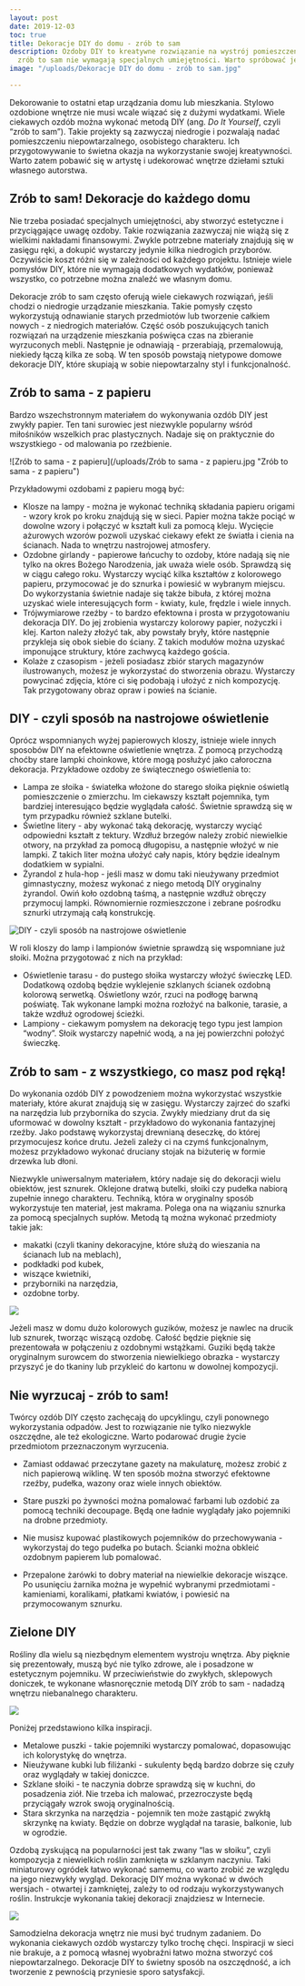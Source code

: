 ```yaml
---
layout: post
date: 2019-12-03
toc: true
title: Dekoracje DIY do domu - zrób to sam
description: Ozdoby DIY to kreatywne rozwiązanie na wystrój pomieszczeń. Dekoracje
  zrób to sam nie wymagają specjalnych umiejętności. Warto spróbować je przygotować.
image: "/uploads/Dekoracje DIY do domu - zrób to sam.jpg"

---
```

Dekorowanie to ostatni etap urządzania domu lub mieszkania. Stylowo ozdobione wnętrze nie musi wcale wiązać się z dużymi wydatkami. Wiele ciekawych ozdób można wykonać metodą DIY (ang. _Do It Yourself_, czyli “zrób to sam”). Takie projekty są zazwyczaj niedrogie i pozwalają nadać pomieszczeniu niepowtarzalnego, osobistego charakteru. Ich przygotowywanie to świetna okazja na wykorzystanie swojej kreatywności. Warto zatem pobawić się w artystę i udekorować wnętrze dziełami sztuki własnego autorstwa.

## Zrób to sam! Dekoracje do każdego domu

Nie trzeba posiadać specjalnych umiejętności, aby stworzyć estetyczne i przyciągające uwagę ozdoby. Takie rozwiązania zazwyczaj nie wiążą się z wielkimi nakładami finansowymi. Zwykle potrzebne materiały znajdują się w zasięgu ręki, a dokupić wystarczy jedynie kilka niedrogich przyborów. Oczywiście koszt różni się w zależności od każdego projektu. Istnieje wiele pomysłów DIY, które nie wymagają dodatkowych wydatków, ponieważ wszystko, co potrzebne można znaleźć we własnym domu.

Dekoracje zrób to sam często oferują wiele ciekawych rozwiązań, jeśli chodzi o niedrogie urządzanie mieszkania. Takie pomysły często wykorzystują odnawianie starych przedmiotów lub tworzenie całkiem nowych - z niedrogich materiałów. Część osób poszukujących tanich rozwiązań na urządzenie mieszkania poświęca czas na zbieranie wyrzuconych mebli. Następnie je odnawiają - przerabiają, przemalowują, niekiedy łączą kilka ze sobą. W ten sposób powstają nietypowe domowe dekoracje DIY, które skupiają w sobie niepowtarzalny styl i funkcjonalność.

## Zrób to sama - z papieru

Bardzo wszechstronnym materiałem do wykonywania ozdób DIY jest zwykły papier. Ten tani surowiec jest niezwykle popularny wśród miłośników wszelkich prac plastycznych. Nadaje się on praktycznie do wszystkiego - od malowania po rzeźbienie.

![Zrób to sama - z papieru](/uploads/Zrób to sama - z papieru.jpg "Zrób to sama - z papieru")

Przykładowymi ozdobami z papieru mogą być:

* Klosze na lampy - można je wykonać techniką składania papieru origami - wzory krok po kroku znajdują się w sieci. Papier można także pociąć w dowolne wzory i połączyć w kształt kuli za pomocą kleju. Wycięcie ażurowych wzorów pozwoli uzyskać ciekawy efekt ze światła i cienia na ścianach. Nada to wnętrzu nastrojowej atmosfery.
* Ozdobne girlandy - papierowe łańcuchy to ozdoby, które nadają się nie tylko na okres Bożego Narodzenia, jak uważa wiele osób. Sprawdzą się w ciągu całego roku. Wystarczy wyciąć kilka kształtów z kolorowego papieru, przymocować je do sznurka i powiesić w wybranym miejscu. Do wykorzystania świetnie nadaje się także bibuła, z której można uzyskać wiele interesujących form - kwiaty, kule, frędzle i wiele innych.
* Trójwymiarowe rzeźby - to bardzo efektowna i prosta w przygotowaniu dekoracja DIY. Do jej zrobienia wystarczy kolorowy papier, nożyczki i klej. Karton należy złożyć tak, aby powstały bryły, które następnie przykleja się obok siebie do ściany. Z takich modułów można uzyskać imponujące struktury, które zachwycą każdego gościa.
* Kolaże z czasopism - jeżeli posiadasz zbiór starych magazynów ilustrowanych, możesz je wykorzystać do stworzenia obrazu. Wystarczy powycinać zdjęcia, które ci się podobają i ułożyć z nich kompozycję. Tak przygotowany obraz opraw i powieś na ścianie.

## DIY - czyli sposób na nastrojowe oświetlenie

Oprócz wspomnianych wyżej papierowych kloszy, istnieje wiele innych sposobów DIY na efektowne oświetlenie wnętrza. Z pomocą przychodzą choćby stare lampki choinkowe, które mogą posłużyć jako całoroczna dekoracja. Przykładowe ozdoby ze świątecznego oświetlenia to:

* Lampa ze słoika - światełka włożone do starego słoika pięknie oświetlą pomieszczenie o zmierzchu. Im ciekawszy kształt pojemnika, tym bardziej interesująco będzie wyglądała całość. Świetnie sprawdzą się w tym przypadku również szklane butelki.
* Świetlne litery - aby wykonać taką dekorację, wystarczy wyciąć odpowiedni kształt z tektury. Wzdłuż brzegów należy zrobić niewielkie otwory, na przykład za pomocą długopisu, a następnie włożyć w nie lampki. Z takich liter można ułożyć cały napis, który będzie idealnym dodatkiem w sypialni.
* Żyrandol z hula-hop - jeśli masz w domu taki nieużywany przedmiot gimnastyczny, możesz wykonać z niego metodą DIY oryginalny żyrandol. Owiń koło ozdobną taśmą, a następnie wzdłuż obręczy przymocuj lampki. Równomiernie rozmieszczone i zebrane pośrodku sznurki utrzymają całą konstrukcję.

![DIY - czyli sposób na nastrojowe oświetlenie](/uploads/corn-2605230_1280.jpg "DIY - czyli sposób na nastrojowe oświetlenie")

W roli kloszy do lamp i lampionów świetnie sprawdzą się wspomniane już słoiki. Można przygotować z nich na przykład:

* Oświetlenie tarasu - do pustego słoika wystarczy włożyć świeczkę LED. Dodatkową ozdobą będzie wyklejenie szklanych ścianek ozdobną kolorową serwetką. Oświetlony wzór, rzuci na podłogę barwną poświatę. Tak wykonane lampki można rozłożyć na balkonie, tarasie, a także wzdłuż ogrodowej ścieżki.
* Lampiony - ciekawym pomysłem na dekorację tego typu jest lampion “wodny”. Słoik wystarczy napełnić wodą, a na jej powierzchni położyć świeczkę.

## Zrób to sam - z wszystkiego, co masz pod ręką!

Do wykonania ozdób DIY z powodzeniem można wykorzystać wszystkie materiały, które akurat znajdują się w zasięgu. Wystarczy zajrzeć do szafki na narzędzia lub przybornika do szycia. Zwykły miedziany drut da się uformować w dowolny kształt - przykładowo do wykonania fantazyjnej rzeźby. Jako podstawę wykorzystaj drewnianą deseczkę, do której przymocujesz końce drutu. Jeżeli zależy ci na czymś funkcjonalnym, możesz przykładowo wykonać druciany stojak na biżuterię w formie drzewka lub dłoni.

Niezwykle uniwersalnym materiałem, który nadaje się do dekoracji wielu obiektów, jest sznurek. Oklejone dratwą butelki, słoiki czy pudełka nabiorą zupełnie innego charakteru. Techniką, która w oryginalny sposób wykorzystuje ten materiał, jest makrama. Polega ona na wiązaniu sznurka za pomocą specjalnych supłów. Metodą tą można wykonać przedmioty takie jak:

* makatki (czyli tkaniny dekoracyjne, które służą do wieszania na ścianach lub na meblach),
* podkładki pod kubek,
* wiszące kwietniki,
* przyborniki na narzędzia,
* ozdobne torby.

![](/uploads/dream-catcher-4065288_1280.jpg)

Jeżeli masz w domu dużo kolorowych guzików, możesz je nawlec na drucik lub sznurek, tworząc wiszącą ozdobę. Całość będzie pięknie się prezentowała w połączeniu z ozdobnymi wstążkami. Guziki będą także oryginalnym surowcem do stworzenia niewielkiego obrazka - wystarczy przyszyć je do tkaniny lub przykleić do kartonu w dowolnej kompozycji.

## Nie wyrzucaj - zrób to sam!

Twórcy ozdób DIY często zachęcają do upcyklingu, czyli ponownego wykorzystania odpadów. Jest to rozwiązanie nie tylko niezwykle oszczędne, ale też ekologiczne. Warto podarować drugie życie przedmiotom przeznaczonym wyrzucenia.

* Zamiast oddawać przeczytane gazety na makulaturę, możesz zrobić z nich papierową wiklinę. W ten sposób można stworzyć efektowne rzeźby, pudełka, wazony oraz wiele innych obiektów.


* Stare puszki po żywności można pomalować farbami lub ozdobić za pomocą techniki decoupage. Będą one ładnie wyglądały jako pojemniki na drobne przedmioty.
* Nie musisz kupować plastikowych pojemników do przechowywania - wykorzystaj do tego pudełka po butach. Ścianki można obkleić ozdobnym papierem lub pomalować.
* Przepalone żarówki to dobry materiał na niewielkie dekoracje wiszące. Po usunięciu żarnika można je wypełnić wybranymi przedmiotami - kamieniami, koralikami, płatkami kwiatów, i powiesić na przymocowanym sznurku.

## Zielone DIY

Rośliny dla wielu są niezbędnym elementem wystroju wnętrza. Aby pięknie się prezentowały, muszą być nie tylko zdrowe, ale i posadzone w estetycznym pojemniku. W przeciwieństwie do zwykłych, sklepowych doniczek, te wykonane własnoręcznie metodą DIY zrób to sam - nadadzą wnętrzu niebanalnego charakteru.

![](/uploads/6001210809_12a2e9aed9_o.jpg)

Poniżej przedstawiono kilka inspiracji.

* Metalowe puszki - takie pojemniki wystarczy pomalować, dopasowując ich kolorystykę do wnętrza.
* Nieużywane kubki lub filiżanki - sukulenty będą bardzo dobrze się czuły oraz wyglądały w takiej doniczce.
* Szklane słoiki - te naczynia dobrze sprawdzą się w kuchni, do posadzenia ziół. Nie trzeba ich malować, przezroczyste będą przyciągały wzrok swoją oryginalnością.
* Stara skrzynka na narzędzia - pojemnik ten może zastąpić zwykłą skrzynkę na kwiaty. Będzie on dobrze wyglądał na tarasie, balkonie, lub w ogrodzie.

Ozdobą zyskującą na popularności jest tak zwany “las w słoiku”, czyli kompozycja z niewielkich roślin zamknięta w szklanym naczyniu. Taki miniaturowy ogródek łatwo wykonać samemu, co warto zrobić ze względu na jego niezwykły wygląd. Dekorację DIY można wykonać w dwóch wersjach - otwartej i zamkniętej, zależy to od rodzaju wykorzystywanych roślin. Instrukcje wykonania takiej dekoracji znajdziesz w Internecie.

![](/uploads/light-bulb-3279742_1280.jpg)

Samodzielna dekoracja wnętrz nie musi być trudnym zadaniem. Do wykonania ciekawych ozdób wystarczy tylko trochę chęci. Inspiracji w sieci nie brakuje, a z pomocą własnej wyobraźni łatwo można stworzyć coś niepowtarzalnego. Dekoracje DIY to świetny sposób na oszczędność, a ich tworzenie z pewnością przyniesie sporo satysfakcji.